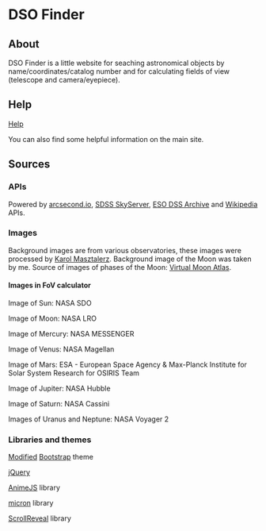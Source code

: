# DSO Finder
## About
DSO Finder is a little website for seaching astronomical objects by name/coordinates/catalog number and for calculating fields of view (telescope and camera/eyepiece).

## Help
<a href="https://pawelpleskaczynski.github.io/DSO_Finder/help.html">Help</a>

You can also find some helpful information on the main site.

## Sources

### APIs
Powered by <a href="https://api.arcsecond.io/?/">arcsecond.io</a>, <a href="http://skyserver.sdss.org/dr12/en/help/docs/api.aspx#imgcutout">SDSS SkyServer</a>, <a href="http://archive.eso.org/dss/dss">ESO DSS Archive</a> and <a href="https://en.wikipedia.org/w/api.php">Wikipedia</a> APIs.

### Images
Background images are from various observatories, these images were processed by <a href="https://www.facebook.com/KarolAstro">Karol Masztalerz</a>. Background image of the Moon was taken by me. Source of images of phases of the Moon: <a href="https://sourceforge.net/projects/virtualmoon/">Virtual Moon Atlas</a>.

#### Images in FoV calculator
Image of Sun: NASA SDO

Image of Moon: NASA LRO

Image of Mercury: NASA MESSENGER

Image of Venus: NASA Magellan

Image of Mars: ESA - European Space Agency & Max-Planck Institute for Solar System Research for OSIRIS Team

Image of Jupiter: NASA Hubble

Image of Saturn: NASA Cassini

Images of Uranus and Neptune: NASA Voyager 2

### Libraries and themes
<a href="https://bootswatch.com/">Modified</a> <a href="https://getbootstrap.com/">Bootstrap</a> theme

<a href="https://jquery.com/">jQuery</a>

<a href="http://animejs.com/">AnimeJS</a> library

<a href="https://webkul.github.io/micron/">micron</a> library

<a href="https://scrollrevealjs.org">ScrollReveal</a> library
